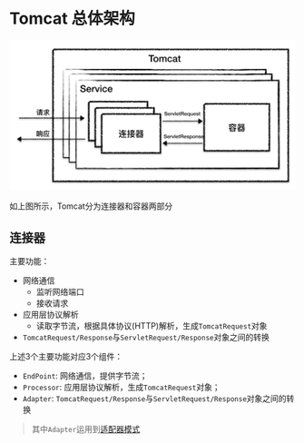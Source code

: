 # Tomcat 总体架构

![20230612162902](https://raw.githubusercontent.com/PercivalYang/imgsSaving/main/imgs/20230612162902.png)

如上图所示，Tomcat分为连接器和容器两部分

## 连接器

主要功能：

- 网络通信
  - 监听网络端口
  - 接收请求
- 应用层协议解析
  - 读取字节流，根据具体协议(HTTP)解析，生成`TomcatRequest`对象
- `TomcatRequest/Response`与`ServletRequest/Response`对象之间的转换

上述3个主要功能对应3个组件：

- `EndPoint`: 网络通信，提供字节流；
- `Processor`: 应用层协议解析，生成`TomcatRequest`对象；
- `Adapter`: `TomcatRequest/Response`与`ServletRequest/Response`对象之间的转换

> 其中`Adapter`运用到[适配器模式](../java/%E8%AE%BE%E8%AE%A1%E6%A8%A1%E5%BC%8F.md#适配器模式)